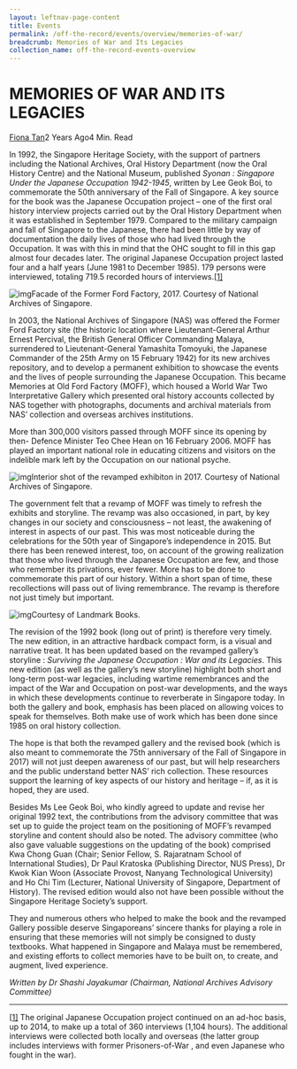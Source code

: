 ```yaml
---
layout: leftnav-page-content
title: Events
permalink: /off-the-record/events/overview/memories-of-war/
breadcrumb: Memories of War and Its Legacies
collection_name: off-the-record-events-overview
---
```


# MEMORIES OF WAR AND ITS LEGACIES

[Fiona Tan](http://www.nas.gov.sg/blogs/offtherecord/author/nlstlp/)2 Years Ago4 Min. Read

In 1992, the Singapore Heritage Society, with the support of partners including the National Archives, Oral History Department (now the Oral History Centre) and the National Museum, published *Syonan : Singapore Under the Japanese Occupation 1942-1945*, written by Lee Geok Boi, to commemorate the 50th anniversary of the Fall of Singapore. A key source for the book was the Japanese Occupation project –  one of the first oral history interview  projects carried out by the Oral History Department when it was established  in September 1979. Compared to the military campaign and fall of Singapore to the Japanese, there had been little by way of documentation the daily lives of those who had lived through the Occupation. It was with this in mind that the OHC sought to fill in this gap almost four decades later. The original Japanese Occupation project lasted four and a half years (June 1981 to December 1985). 179 persons were interviewed, totaling 719.5 recorded hours of interviews.[[1\]](http://www.nas.gov.sg/blogs/offtherecord/memories-of-war-and-its-legacies/#_ftn1)

 

![img](http://www.nas.gov.sg/blogs/offtherecord/wp-content/uploads/2017/09/img_59aa3a3293cc5-500x473.png)Facade of the Former Ford Factory, 2017. Courtesy of National Archives of Singapore.

In 2003, the National Archives of Singapore (NAS) was offered the Former Ford Factory site (the historic location where Lieutenant-General Arthur Ernest Percival, the British General Officer Commanding Malaya, surrendered to Lieutenant-General Yamashita Tomoyuki, the Japanese Commander of the 25th Army on 15 February 1942) for its new archives repository, and to develop a permanent exhibition to showcase the events and the lives of people surrounding the Japanese Occupation. This became Memories at Old Ford Factory (MOFF),  which housed a World War Two Interpretative Gallery which  presented oral history accounts collected by NAS together with photographs, documents and archival materials from NAS’ collection and overseas archives institutions.

More than 300,000 visitors passed through MOFF since its opening by then- Defence Minister Teo Chee Hean on 16 February 2006. MOFF has played an important national role in educating citizens and visitors on the indelible mark left by the Occupation on our national psyche.

![img](http://www.nas.gov.sg/blogs/offtherecord/wp-content/uploads/2017/09/img_59aa3a69cc189-500x388.png)Interior shot of the revamped exhibiton in 2017. Courtesy of National Archives of Singapore.

The government felt that a revamp of MOFF was timely to refresh the exhibits and storyline.  The revamp was also occasioned, in part, by key changes in our society and consciousness – not least, the awakening of interest in aspects of our past. This was most noticeable during the celebrations for the 50th year of Singapore’s independence in 2015. But there has been renewed interest, too, on account of the growing realization that those who lived through the Japanese Occupation are few, and those who remember its privations, ever fewer. More has to be done to commemorate this part of our history. Within a short span of time, these recollections will pass out of living remembrance. The revamp is therefore not just timely but important.

![img](http://www.nas.gov.sg/blogs/offtherecord/wp-content/uploads/2017/09/img_59aa3b155df70.png)Courtesy of Landmark Books.

The revision of the 1992 book (long out of print) is therefore very timely. The new edition, in an attractive hardback compact form, is a visual and narrative treat. It has been updated based on the revamped gallery’s storyline : *Surviving the Japanese Occupation : War and its Legacies*.  This new edition (as well as the gallery’s new storyline) highlight both short and long-term post-war legacies, including wartime remembrances and the impact of the War and Occupation on post-war developments, and the ways in which these developments continue to reverberate in Singapore today. In both the gallery and book, emphasis has been placed on allowing voices to speak for themselves.  Both make use of work which has been done since 1985 on oral history collection.

The hope is that both the revamped gallery and the revised book (which is also meant to commemorate the 75th anniversary of the Fall of Singapore in 2017) will not just deepen awareness of our past, but will help researchers and the public understand better NAS’ rich collection. These resources support the learning of key aspects of our history and heritage – if, as it is hoped, they are used.

Besides Ms Lee Geok Boi, who kindly agreed to update and revise her original 1992 text, the contributions from the advisory committee that was set up to guide the project team on the positioning of MOFF’s revamped storyline and content should also be noted.  The advisory committee (who also gave valuable suggestions on the updating of the book) comprised Kwa Chong Guan (Chair; Senior Fellow, S. Rajaratnam School of International Studies), Dr Paul Kratoska (Publishing Director, NUS Press), Dr Kwok Kian Woon (Associate Provost, Nanyang Technological University) and Ho Chi Tim  (Lecturer, National University of Singapore,  Department of History). The revised edition would also not have been possible without the Singapore Heritage Society’s support.

They and numerous others who helped to make the book and the revamped Gallery possible deserve Singaporeans’ sincere thanks for playing a role in ensuring that these memories will not simply be consigned to dusty textbooks. What happened in Singapore and Malaya must be remembered, and existing efforts to collect memories have to be built on, to create, and augment, lived experience.

*Written by Dr Shashi Jayakumar (Chairman, National Archives Advisory Committee)*

------

[[1\]](http://www.nas.gov.sg/blogs/offtherecord/memories-of-war-and-its-legacies/#_ftnref1) The original Japanese Occupation project continued on an ad-hoc basis, up to 2014, to make up a total of 360 interviews (1,104 hours). The additional interviews were collected both locally and overseas (the latter group includes interviews with former Prisoners-of-War , and even Japanese who fought in the war).